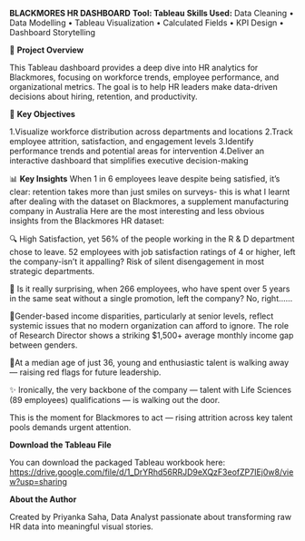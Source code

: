 **BLACKMORES HR DASHBOARD**
**Tool: Tableau**
**Skills Used:** Data Cleaning • Data Modelling • Tableau Visualization • Calculated Fields • KPI Design • Dashboard Storytelling

📖 **Project Overview**

This Tableau dashboard provides a deep dive into HR analytics for Blackmores, focusing on workforce trends, employee performance, and organizational metrics.
The goal is to help HR leaders make data-driven decisions about hiring, retention, and productivity.

🎯 **Key Objectives**

1.Visualize workforce distribution across departments and locations
2.Track employee attrition, satisfaction, and engagement levels
3.Identify performance trends and potential areas for intervention
4.Deliver an interactive dashboard that simplifies executive decision-making

📊 **Key Insights**
When 1 in 6 employees leave despite being satisfied, it’s clear: retention takes more than just smiles on surveys- this is what I learnt after dealing with the dataset on Blackmores, a supplement manufacturing company in Australia
Here are the most interesting and less obvious insights from the Blackmores HR dataset:

🔍 High Satisfaction, yet 56% of the people working in the R & D department chose to leave. 52 employees with job satisfaction ratings of 4 or higher, left the company-isn’t it appalling? Risk of silent disengagement in most strategic departments.

🧱 Is it really surprising, when 266 employees, who have spent over 5 years in the same seat without a single promotion, left the company? No, right……

💸Gender-based income disparities, particularly at senior levels, reflect systemic issues that no modern organization can afford to ignore. The role of Research Director shows a striking $1,500+ average monthly income gap between genders.

🧊At a median age of just 36, young and enthusiastic talent is walking away — raising red flags for future leadership. 

✨ Ironically, the very backbone of the company — talent with Life Sciences (89 employees) qualifications — is walking out the door.

This is the moment for Blackmores to act — rising attrition across key talent pools demands urgent attention.

**Download the Tableau File**

You can download the packaged Tableau workbook here:
https://drive.google.com/file/d/1_DrYRhd56RRJD9eXQzF3eofZP7IEj0w8/view?usp=sharing

**About the Author**

Created by Priyanka Saha, Data Analyst passionate about transforming raw HR data into meaningful visual stories.

